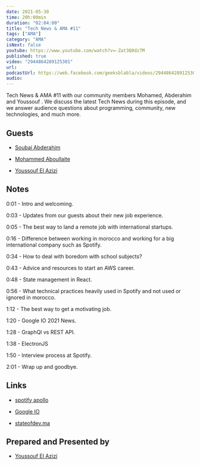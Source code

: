 ```yaml
---
date: 2021-05-30
time: 20h:00min
duration: "02:04:00"
title: "Tech News & AMA #11"
tags: ["AMA"]
category: "AMA"
isNext: false
youtube: https://www.youtube.com/watch?v=-Zat3Q0dz7M
published: true
video: "2944864289125301"
url:
podcastUrl: https://web.facebook.com/geeksblabla/videos/2944864289125301
audio:
---
```


Tech News & AMA #11 with our community members Mohamed, Abderahim and Youssouf . We discuss the latest Tech News during this episode, and we answer audience questions about programming, community, new technologies, and much more.

## Guests

- [Soubai Abderahim](https://soubai.me)

- [Mohammed Aboullaite](https://twitter.com/laytoun)

- [Youssouf El Azizi](https://elazizi.com/)

## Notes

0:01 - Intro and welcoming.

0:03 - Updates from our guests about their new job experience.

0:05 - The best way to land a remote job with international startups.

0:16 - Difference between working in morocco and working for a big international company such as Spotify.

0:34 - How to deal with boredom with school subjects?

0:43 - Advice and resources to start an AWS career.

0:48 - State management in React.

0:56 - What technical practices heavily used in Spotify and not used or ignored in morocco.

1:12 - The best way to get a motivating job.

1:20 - Google IO 2021 News.

1:28 - GraphQl vs REST API.

1:38 - ElectronJS

1:50 - Interview process at Spotify.

2:01 - Wrap up and goodbye.

## Links

- [spotify apollo](https://github.com/spotify/apollo)

- [Google IO](https://www.youtube.com/watch?v=_xLgXIhebxA)

- [stateofdev.ma](https://stateofdev.ma/)

## Prepared and Presented by

- [Youssouf El Azizi](https://elazizi.com/)
